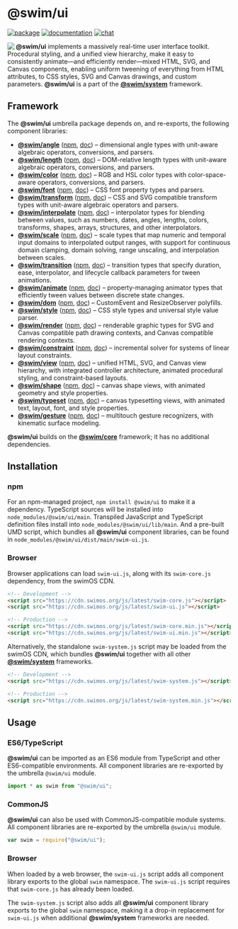 # @swim/ui

[![package](https://img.shields.io/npm/v/@swim/ui.svg)](https://www.npmjs.com/package/@swim/ui)
[![documentation](https://img.shields.io/badge/doc-TypeDoc-blue.svg)](https://docs.swimos.org/js/latest/modules/_swim_ui.html)
[![chat](https://img.shields.io/badge/chat-Gitter-green.svg)](https://gitter.im/swimos/community)

<a href="https://www.swimos.org"><img src="https://docs.swimos.org/readme/marlin-blue.svg" align="left"></a>

**@swim/ui** implements a massively real-time user interface toolkit.
Procedural styling, and a unified view hierarchy, make it easy to consistently
animate—and efficiently render—mixed HTML, SVG, and Canvas components, enabling
uniform tweening of everything from HTML attributes, to CSS styles, SVG and
Canvas drawings, and custom parameters.  **@swim/ui** is a part of the
[**@swim/system**](https://github.com/swimos/swim/tree/master/swim-system-js/@swim/system)
framework.

## Framework

The **@swim/ui** umbrella package depends on, and re-exports, the following
component libraries:

- [**@swim/angle**](https://github.com/swimos/swim/tree/master/swim-system-js/swim-ui-js/@swim/angle)
  ([npm](https://www.npmjs.com/package/@swim/angle),
  [doc](https://docs.swimos.org/js/latest/modules/_swim_angle.html)) –
  dimensional angle types with unit-aware algebraic operators, conversions,
  and parsers.
- [**@swim/length**](https://github.com/swimos/swim/tree/master/swim-system-js/swim-ui-js/@swim/length)
  ([npm](https://www.npmjs.com/package/@swim/length),
  [doc](https://docs.swimos.org/js/latest/modules/_swim_length.html)) –
  DOM-relative length types with unit-aware algebraic operators, conversions,
  and parsers.
- [**@swim/color**](https://github.com/swimos/swim/tree/master/swim-system-js/swim-ui-js/@swim/color)
  ([npm](https://www.npmjs.com/package/@swim/color),
  [doc](https://docs.swimos.org/js/latest/modules/_swim_color.html)) –
  RGB and HSL color types with color-space-aware operators, conversions,
  and parsers.
- [**@swim/font**](https://github.com/swimos/swim/tree/master/swim-system-js/swim-ui-js/@swim/font)
  ([npm](https://www.npmjs.com/package/@swim/font),
  [doc](https://docs.swimos.org/js/latest/modules/_swim_font.html)) –
  CSS font property types and parsers.
- [**@swim/transform**](https://github.com/swimos/swim/tree/master/swim-system-js/swim-ui-js/@swim/transform)
  ([npm](https://www.npmjs.com/package/@swim/transform),
  [doc](https://docs.swimos.org/js/latest/modules/_swim_transform.html)) –
  CSS and SVG compatible transform types with unit-aware algebraic operators
  and parsers.
- [**@swim/interpolate**](https://github.com/swimos/swim/tree/master/swim-system-js/swim-ui-js/@swim/interpolate)
  ([npm](https://www.npmjs.com/package/@swim/interpolate),
  [doc](https://docs.swimos.org/js/latest/modules/_swim_interpolate.html)) –
  interpolator types for blending between values, such as numbers, dates,
  angles, lengths, colors, transforms, shapes, arrays, structures, and
  other interpolators.
- [**@swim/scale**](https://github.com/swimos/swim/tree/master/swim-system-js/swim-ui-js/@swim/scale)
  ([npm](https://www.npmjs.com/package/@swim/scale),
  [doc](https://docs.swimos.org/js/latest/modules/_swim_scale.html)) –
  scale types that map numeric and temporal input domains to interpolated
  output ranges, with support for continuous domain clamping, domain solving,
  range unscaling, and interpolation between scales.
- [**@swim/transition**](https://github.com/swimos/swim/tree/master/swim-system-js/swim-ui-js/@swim/transition)
  ([npm](https://www.npmjs.com/package/@swim/transition),
  [doc](https://docs.swimos.org/js/latest/modules/_swim_transition.html)) –
  transition types that specify duration, ease, interpolator, and lifecycle
  callback parameters for tween animations.
- [**@swim/animate**](https://github.com/swimos/swim/tree/master/swim-system-js/swim-ui-js/@swim/animate)
  ([npm](https://www.npmjs.com/package/@swim/animate),
  [doc](https://docs.swimos.org/js/latest/modules/_swim_animate.html)) –
  property-managing animator types that efficiently tween values between
  discrete state changes.
- [**@swim/dom**](https://github.com/swimos/swim/tree/master/swim-system-js/swim-ui-js/@swim/dom)
  ([npm](https://www.npmjs.com/package/@swim/dom),
  [doc](https://docs.swimos.org/js/latest/modules/_swim_dom.html)) –
  CustomEvent and ResizeObserver polyfills.
- [**@swim/style**](https://github.com/swimos/swim/tree/master/swim-system-js/swim-ui-js/@swim/style)
  ([npm](https://www.npmjs.com/package/@swim/style),
  [doc](https://docs.swimos.org/js/latest/modules/_swim_style.html)) –
  CSS style types and universal style value parser.
- [**@swim/render**](https://github.com/swimos/swim/tree/master/swim-system-js/swim-ui-js/@swim/render)
  ([npm](https://www.npmjs.com/package/@swim/render),
  [doc](https://docs.swimos.org/js/latest/modules/_swim_render.html)) –
  renderable graphic types for SVG and Canvas compatible path drawing contexts,
  and Canvas compatible rendering contexts.
- [**@swim/constraint**](https://github.com/swimos/swim/tree/master/swim-system-js/swim-ui-js/@swim/constraint)
  ([npm](https://www.npmjs.com/package/@swim/constraint),
  [doc](https://docs.swimos.org/js/latest/modules/_swim_constraint.html)) –
  incremental solver for systems of linear layout constraints.
- [**@swim/view**](https://github.com/swimos/swim/tree/master/swim-system-js/swim-ui-js/@swim/view)
  ([npm](https://www.npmjs.com/package/@swim/view),
  [doc](https://docs.swimos.org/js/latest/modules/_swim_view.html)) –
  unified HTML, SVG, and Canvas view hierarchy, with integrated controller
  architecture, animated procedural styling, and constraint-based layouts.
- [**@swim/shape**](https://github.com/swimos/swim/tree/master/swim-system-js/swim-ui-js/@swim/shape)
  ([npm](https://www.npmjs.com/package/@swim/shape),
  [doc](https://docs.swimos.org/js/latest/modules/_swim_shape.html)) –
  canvas shape views, with animated geometry and style properties.
- [**@swim/typeset**](https://github.com/swimos/swim/tree/master/swim-system-js/swim-ui-js/@swim/typeset)
  ([npm](https://www.npmjs.com/package/@swim/typeset),
  [doc](https://docs.swimos.org/js/latest/modules/_swim_typeset.html)) –
  canvas typesetting views, with animated text, layout, font, and style properties.
- [**@swim/gesture**](https://github.com/swimos/swim/tree/master/swim-system-js/swim-ui-js/@swim/gesture)
  ([npm](https://www.npmjs.com/package/@swim/gesture),
  [doc](https://docs.swimos.org/js/latest/modules/_swim_gesture.html)) –
  multitouch gesture recognizers, with kinematic surface modeling.

**@swim/ui** builds on the [**@swim/core**](https://github.com/swimos/swim/tree/master/swim-system-js/swim-core-js/@swim/core)
framework; it has no additional dependencies.

## Installation

### npm

For an npm-managed project, `npm install @swim/ui` to make it a dependency.
TypeScript sources will be installed into `node_modules/@swim/ui/main`.
Transpiled JavaScript and TypeScript definition files install into
`node_modules/@swim/ui/lib/main`.  And a pre-built UMD script, which
bundles all **@swim/ui** component libraries, can be found in
`node_modules/@swim/ui/dist/main/swim-ui.js`.

### Browser

Browser applications can load `swim-ui.js`, along with its `swim-core.js`
dependency, from the swimOS CDN.

```html
<!-- Development -->
<script src="https://cdn.swimos.org/js/latest/swim-core.js"></script>
<script src="https://cdn.swimos.org/js/latest/swim-ui.js"></script>

<!-- Production -->
<script src="https://cdn.swimos.org/js/latest/swim-core.min.js"></script>
<script src="https://cdn.swimos.org/js/latest/swim-ui.min.js"></script>
```

Alternatively, the standalone `swim-system.js` script may be loaded
from the swimOS CDN, which bundles **@swim/ui** together with all other
[**@swim/system**](https://github.com/swimos/swim/tree/master/swim-system-js/@swim/system)
frameworks.

```html
<!-- Development -->
<script src="https://cdn.swimos.org/js/latest/swim-system.js"></script>

<!-- Production -->
<script src="https://cdn.swimos.org/js/latest/swim-system.min.js"></script>
```

## Usage

### ES6/TypeScript

**@swim/ui** can be imported as an ES6 module from TypeScript and other
ES6-compatible environments.  All component libraries are re-exported by
the umbrella `@swim/ui` module.

```typescript
import * as swim from "@swim/ui";
```

### CommonJS

**@swim/ui** can also be used with CommonJS-compatible module systems.
All component libraries are re-exported by the umbrella `@swim/ui` module.

```javascript
var swim = require("@swim/ui");
```

### Browser

When loaded by a web browser, the `swim-ui.js` script adds all component
library exports to the global `swim` namespace.  The `swim-ui.js` script
requires that `swim-core.js` has already been loaded.

The `swim-system.js` script also adds all **@swim/ui** component library
exports to the global `swim` namespace, making it a drop-in replacement
for `swim-ui.js` when additional **@swim/system** frameworks are needed.
